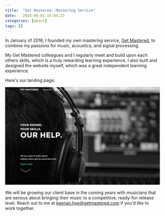 ```yaml
---
title:  "Get Mastered: Mastering Service"
date:   2016-06-01 15:04:23
categories: [about]
tags: []
---
```


In January of 2016, I founded my own mastering service, [Get Mastered](getmastered.com), to combine my passions for music, acoustics, and signal processing.

My Get Mastered colleagues and I regularly meet and build upon each others skills, which is a truly rewarding learning experience. I also built and designed the website myself, which was a great independent learning experience.

Here's our landing page:

![](/images/portfolio-pics/getmastered.png)

We will be growing our client base in the coming years with musicians that are serious about bringing their music to a competitive, ready-for-release level. Reach out to me at [keenan.hye@getmastered.com](mailto:keenan.hye@getmastered.com) if you'd like to work together.
